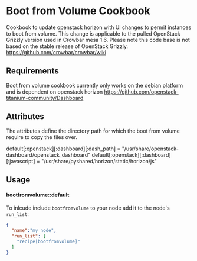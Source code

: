 Boot from Volume Cookbook
=======================
Cookbook to update openstack horizon with UI changes to permit instances to boot from volume. This change is applicable to the pulled OpenStack Grizzly version used in Crowbar mesa 1.6. Please note this code base is not based on the stable release of OpenStack Grizzly.
https://github.com/crowbar/crowbar/wiki


Requirements
------------
Boot from volume cookbook currently only works on the debian platform and is dependent on openstack horizon https://github.com/openstack-titanium-community/Dashboard

Attributes
----------
The attributes define the directory path for which the boot from volume require to copy the files over.

default[:openstack][:dashboard][:dash_path] = "/usr/share/openstack-dashboard/openstack_dashboard"
default[:openstack][:dashboard][:javascript] = "/usr/share/pyshared/horizon/static/horizon/js"


Usage
-----
#### bootfromvolume::default
To inlcude include `bootfromvolume` to your node add it to the node's `run_list`:

```json
{
  "name":"my_node",
  "run_list": [
    "recipe[bootfromvolume]"
  ]
}
```